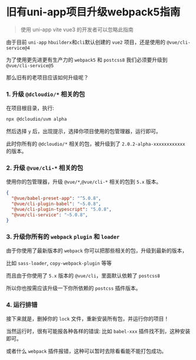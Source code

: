 # 旧有uni-app项目升级webpack5指南

> 使用 uni-app vite vue3 的开发者可以忽略此指南

由于目前 `uni-app` `hbuilderx`和`cli`默认创建的 `vue2` 项目，还是使用的 `@vue/cli-service@4`

为了使用更先进更有生产力的 `webpack5` 和 `postcss8` 我们必须要升级到 `@vue/cli-service@5`

那么旧有的老项目应该如何升级呢？

### 1. 升级 `@dcloudio/*` 相关的包

在项目根目录，执行:

```bash
npx @dcloudio/uvm alpha
```

然后选择 `y` 后，出现提示，选择你项目使用的包管理器，运行即可。

此时你所有的 `@dcloudio/*` 相关的包，被升级到了 `2.0.2-alpha-xxxxxxxxxxxx` 的版本。

### 2. 升级 `@vue/cli-*` 相关的包

使用你的包管理器，升级 `@vue/*`,`@vue/cli-*` 相关的包到 `5.x` 版本。

```json
{
  "@vue/babel-preset-app": "^5.0.8",
  "@vue/cli-plugin-babel": "~5.0.8",
  "@vue/cli-plugin-typescript": "5.0.8",
  "@vue/cli-service": "~5.0.8",
}
```

### 3. 升级你所有的 `webpack` `plugin` 和 `loader`

由于你使用了最新版本的 `webpack` 你可以把那些相关的包，升级到最新的版本，

比如 `sass-loader`, `copy-webpack-plugin` 等等

而且由于你使用了 `5.x` 版本的 `@vue/cli`，里面默认依赖了 `postcss8`

所以你也按需应该升级一下你所依赖的 `postcss` 插件版本。

### 4. 运行排错

接下来就是，删掉你的 `lock` 文件，重新安装所有包，并运行你的项目！

当然运行时，很有可能报各种各样的错误: 比如 `babel-xxx` 插件找不到，这种安装即可。

或者什么 `webpack` 插件报错，这种可以暂时去除看看能不能打包成功。
